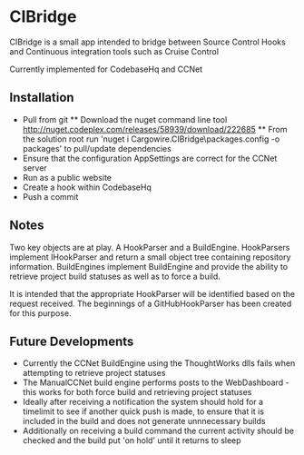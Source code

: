 ﻿# CIBridge

CIBridge is a small app intended to bridge between Source Control Hooks and Continuous integration tools such as Cruise Control

Currently implemented for CodebaseHq and CCNet

## Installation

* Pull from git
** Download the nuget command line tool http://nuget.codeplex.com/releases/58939/download/222685
** From the solution root run 'nuget i Cargowire.CIBridge\packages.config -o packages' to pull/update dependencies
* Ensure that the configuration AppSettings are correct for the CCNet server
* Run as a public website
* Create a hook within CodebaseHq
* Push a commit

## Notes

Two key objects are at play.  A HookParser and a BuildEngine.  HookParsers implement IHookParser and return a small object tree
containing repository information.  BuildEngines implement BuildEngine and provide the ability to retrieve project build statuses
as well as to force a build.

It is intended that the appropriate HookParser will be identified based on the request received.  The beginnings of a GitHubHookParser
has been created for this purpose.

## Future Developments

* Currently the CCNet BuildEngine using the ThoughtWorks dlls fails when attempting to retrieve project statuses
* The ManualCCNet build engine performs posts to the WebDashboard - this works for both force build and retrieving project statuses
* Ideally after receiving a notification the system should hold for a timelimit to see if another quick push is made, to ensure
that it is included in the build and does not generate unnnecessary builds
* Additionally on receiving a build command the current activity should be checked and the build put 'on hold' until it returns to sleep